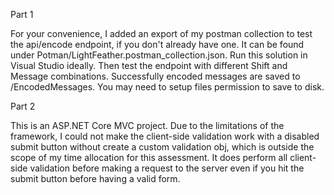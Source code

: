 Part 1

For your convenience, I added an export of my postman collection to test the api/encode endpoint, if you don't already have one. It can be found under Potman/LightFeather.postman_collection.json. Run this solution in Visual Studio ideally. Then test the endpoint with different Shift and Message combinations. Successfully encoded messages are saved to /EncodedMessages. You may need to setup files permission to save to disk.


Part 2

This is an ASP.NET Core MVC project. Due to the limitations of the framework, I could not make the client-side validation work with a disabled submit button without create a custom validation obj, which is outside the scope of my time allocation for this assessment. It does perform all client-side validation before making a request to the server even if you hit the submit button before having a valid form.
